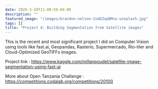 ```yaml
---
date: 2020-3-10T11:00:59-04:00
description: ""
featured_image: "/images/brandon-nelson-2smDZopBMso-unsplash.jpg"
tags: []
title: "Project 4: Building Segmentation from Satellite images"
---
```

This is the recent and most significant project I did on Computer Vision using tools like fast.ai, Geopandas, Rasterio, Supermercado, Rio-tiler and Cloud-Optimized GeoTIFFs images.

Project link : https://www.kaggle.com/millanpoudel/satellite-image-segmentation-using-fast-ai

More about Open Tanzania Challange : https://competitions.codalab.org/competitions/20100
